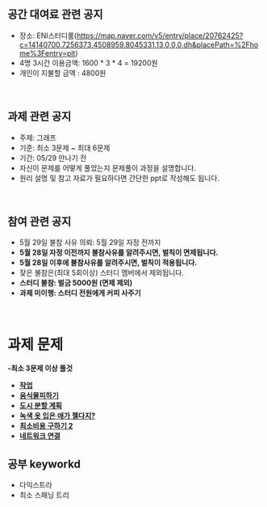 ## 공간 대여료 관련 공지
- 장소: ENI스터디룸(https://map.naver.com/v5/entry/place/20762425?c=14140700.7256373,4508959.8045331,13,0,0,0,dh&placePath=%2Fhome%3Fentry=plt)
- 4명 3시간 이용금액: 1600 * 3 * 4 = 19200원
- 개인이 지불할 금액 : 4800원

<br>

## 과제 관련 공지
- 주제: 그래프
- 기준: 최소 3문제 ~ 최대 6문제
- 기간: 05/29 만나기 전
- 자신이 문제를 어떻게 풀었는지 문제풀이 과정을 설명합니다.
- 원리 설명 및 참고 자료가 필요하다면 간단한 ppt로 작성해도 됩니다.

<br>

## 참여 관련 공지
- 5월 29일 불참 사유 의뢰: 5월 29일 자정 전까지
- **5월 28일 자정 이전까지 불참사유를 알려주시면, 벌칙이 면제됩니다.**
- **5월 28일 이후에 불참사유를 알려주시면, 벌칙이 적용됩니다.**
- 잦은 불참은(최대 5회이상) 스터디 멤버에서 제외됩니다.
- **스터디 불참: 벌금 5000원 (면제 제외)**
- **과제 미이행: 스터디 전원에게 커피 사주기**
<br>

# 과제 문제

**-최소 3문제 이상 풀것**
- [**작업**](https://www.acmicpc.net/problem/2056)
- [**음식물피하기**](https://www.acmicpc.net/problem/1743)
- [**도시 분할 계획**](https://www.acmicpc.net/problem/1647)
- [**녹색 옷 입은 애가 젤다지?**](https://www.acmicpc.net/problem/4485)
- [**최소비용 구하기 2**](https://www.acmicpc.net/problem/11779)
- [**네트워크 연결**](https://www.acmicpc.net/problem/1922)

## 공부 keyworkd
- 다익스트라
- 최소 스패닝 트리

<BR>
